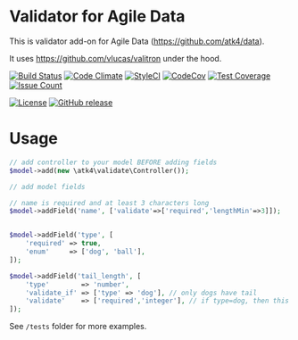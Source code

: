 # Validator for Agile Data

This is validator add-on for Agile Data (https://github.com/atk4/data).

It uses https://github.com/vlucas/valitron under the hood.


[![Build Status](https://travis-ci.org/atk4/validate.png?branch=develop)](https://travis-ci.org/atk4/validate)
[![Code Climate](https://codeclimate.com/github/atk4/validate/badges/gpa.svg)](https://codeclimate.com/github/atk4/validate)
[![StyleCI](https://styleci.io/repos/161695320/shield)](https://styleci.io/repos/161695320)
[![CodeCov](https://codecov.io/gh/atk4/validate/branch/develop/graph/badge.svg)](https://codecov.io/gh/atk4/validate)
[![Test Coverage](https://codeclimate.com/github/atk4/validate/badges/coverage.svg)](https://codeclimate.com/github/atk4/validate/coverage)
[![Issue Count](https://codeclimate.com/github/atk4/validate/badges/issue_count.svg)](https://codeclimate.com/github/atk4/validate)

[![License](https://poser.pugx.org/atk4/validate/license)](https://packagist.org/packages/atk4/validate)
[![GitHub release](https://img.shields.io/github/release/atk4/validate.svg?maxAge=2592000)](CHANGELOG.md)


# Usage

``` php
// add controller to your model BEFORE adding fields
$model->add(new \atk4\validate\Controller());

// add model fields

// name is required and at least 3 characters long
$model->addField('name', ['validate'=>['required','lengthMin'=>3]]);


$model->addField('type', [
    'required' => true,
    'enum'     => ['dog', 'ball'],
]);

$model->addField('tail_length', [
    'type'        => 'number',
    'validate_if' => ['type' => 'dog'], // only dogs have tail
    'validate'    => ['required','integer'], // if type=dog, then this field is required, otherwise it's not
]);
```

See `/tests` folder for more examples.

